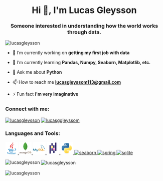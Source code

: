 <h1 align="center">Hi 👋, I'm Lucas Gleysson</h1>
<h3 align="center">Someone interested in understanding how the world works through data.</h3>

<p align="left"> <img src="https://komarev.com/ghpvc/?username=lucasgleysson&label=Profile%20views&color=0e75b6&style=flat" alt="lucasgleysson" /> </p>

- 🔭 I’m currently working on **getting my first job with data**

- 🌱 I’m currently learning **Pandas, Numpy, Seaborn, Matplotlib, etc.**

- 💬 Ask me about **Python**

- 📫 How to reach me **lucasgleyssom113@gmail.com**

- ⚡ Fun fact **i'm very imaginative**

<h3 align="left">Connect with me:</h3>
<p align="left">
<a href="https://linkedin.com/in/lucasgleysson" target="blank"><img align="center" src="https://raw.githubusercontent.com/rahuldkjain/github-profile-readme-generator/master/src/images/icons/Social/linked-in-alt.svg" alt="lucasgleysson" height="30" width="40" /></a>
<a href="https://instagram.com/lucasggleyssom" target="blank"><img align="center" src="https://raw.githubusercontent.com/rahuldkjain/github-profile-readme-generator/master/src/images/icons/Social/instagram.svg" alt="lucasggleyssom" height="30" width="40" /></a>
</p>

<h3 align="left">Languages and Tools:</h3>
<p align="left"> <a href="https://www.java.com" target="_blank" rel="noreferrer"> <img src="https://raw.githubusercontent.com/devicons/devicon/master/icons/java/java-original.svg" alt="java" width="40" height="40"/> </a> <a href="https://www.mongodb.com/" target="_blank" rel="noreferrer"> <img src="https://raw.githubusercontent.com/devicons/devicon/master/icons/mongodb/mongodb-original-wordmark.svg" alt="mongodb" width="40" height="40"/> </a> <a href="https://www.mysql.com/" target="_blank" rel="noreferrer"> <img src="https://raw.githubusercontent.com/devicons/devicon/master/icons/mysql/mysql-original-wordmark.svg" alt="mysql" width="40" height="40"/> </a> <a href="https://pandas.pydata.org/" target="_blank" rel="noreferrer"> <img src="https://raw.githubusercontent.com/devicons/devicon/2ae2a900d2f041da66e950e4d48052658d850630/icons/pandas/pandas-original.svg" alt="pandas" width="40" height="40"/> </a> <a href="https://www.python.org" target="_blank" rel="noreferrer"> <img src="https://raw.githubusercontent.com/devicons/devicon/master/icons/python/python-original.svg" alt="python" width="40" height="40"/> </a> <a href="https://seaborn.pydata.org/" target="_blank" rel="noreferrer"> <img src="https://seaborn.pydata.org/_images/logo-mark-lightbg.svg" alt="seaborn" width="40" height="40"/> </a> <a href="https://spring.io/" target="_blank" rel="noreferrer"> <img src="https://www.vectorlogo.zone/logos/springio/springio-icon.svg" alt="spring" width="40" height="40"/> </a> <a href="https://www.sqlite.org/" target="_blank" rel="noreferrer"> <img src="https://www.vectorlogo.zone/logos/sqlite/sqlite-icon.svg" alt="sqlite" width="40" height="40"/> </a> </p>

<p><img align="left" src="https://github-readme-stats.vercel.app/api/top-langs?username=lucasgleysson&show_icons=true&locale=en&layout=compact" alt="lucasgleysson" /></p>

<p>&nbsp;<img align="center" src="https://github-readme-stats.vercel.app/api?username=lucasgleysson&show_icons=true&locale=en" alt="lucasgleysson" /></p>

<p><img align="center" src="https://github-readme-streak-stats.herokuapp.com/?user=lucasgleysson&" alt="lucasgleysson" /></p>

<!---
LucasGleysson/LucasGleysson is a ✨ special ✨ repository because its `README.md` (this file) appears on your GitHub profile.
You can click the Preview link to take a look at your changes.
--->
